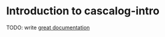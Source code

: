 # Introduction to cascalog-intro

TODO: write [great documentation](http://jacobian.org/writing/what-to-write/)
